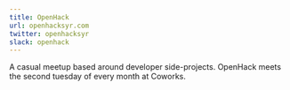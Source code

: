 ```yaml
---
title: OpenHack
url: openhacksyr.com
twitter: openhacksyr
slack: openhack
---
```


A casual meetup based around developer side-projects. OpenHack meets the second tuesday of every month at Coworks.

